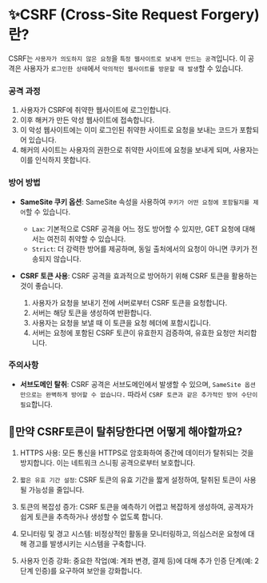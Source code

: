 # ✨CSRF (Cross-Site Request Forgery)란?

CSRF는 `사용자가 의도하지 않은 요청`을 `특정 웹사이트로 보내게 만드는 공격`입니다. 이 공격은 사용자가 `로그인한 상태`에서 `악의적인 웹사이트를 방문할 때 발생`할 수 있습니다.

### 공격 과정

1. 사용자가 CSRF에 취약한 웹사이트에 로그인합니다.
2. 이후 해커가 만든 악성 웹사이트에 접속합니다.
3. 이 악성 웹사이트에는 이미 로그인된 취약한 사이트로 요청을 보내는 코드가 포함되어 있습니다.
4. 해커의 사이트는 사용자의 권한으로 취약한 사이트에 요청을 보내게 되며, 사용자는 이를 인식하지 못합니다.

### 방어 방법

- **SameSite 쿠키 옵션**: SameSite 속성을 사용하여 `쿠키가 어떤 요청에 포함될지를 제어`할 수 있습니다.

  - `Lax`: 기본적으로 CSRF 공격을 어느 정도 방어할 수 있지만, GET 요청에 대해서는 여전히 취약할 수 있습니다.
  - `Strict`: 더 강력한 방어를 제공하며, 동일 출처에서의 요청이 아니면 쿠키가 전송되지 않습니다.

- **CSRF 토큰 사용**: CSRF 공격을 효과적으로 방어하기 위해 CSRF 토큰을 활용하는 것이 좋습니다.
  1. 사용자가 요청을 보내기 전에 서버로부터 CSRF 토큰을 요청합니다.
  2. 서버는 해당 토큰을 생성하여 반환합니다.
  3. 사용자는 요청을 보낼 때 이 토큰을 요청 헤더에 포함시킵니다.
  4. 서버는 요청에 포함된 CSRF 토큰이 유효한지 검증하여, 유효한 요청만 처리합니다.

### 주의사항

- **서브도메인 탈취**: CSRF 공격은 서브도메인에서 발생할 수 있으며, `SameSite 옵션만으로는 완벽하게 방어할 수 없습니다.` 따라서 `CSRF 토큰과 같은 추가적인 방어 수단이 필요`합니다.

## 🤔만약 CSRF토큰이 탈취당한다면 어떻게 해야할까요?

1. HTTPS 사용: 모든 통신을 HTTPS로 암호화하여 중간에 데이터가 탈취되는 것을 방지합니다. 이는 네트워크 스니핑 공격으로부터 보호합니다.

2. `짧은 유효 기간 설정`: CSRF 토큰의 유효 기간을 짧게 설정하여, 탈취된 토큰이 사용될 가능성을 줄입니다.

3. 토큰의 복잡성 증가: CSRF 토큰을 예측하기 어렵고 복잡하게 생성하여, 공격자가 쉽게 토큰을 추측하거나 생성할 수 없도록 합니다.

4. 모니터링 및 경고 시스템: 비정상적인 활동을 모니터링하고, 의심스러운 요청에 대해 경고를 발생시키는 시스템을 구축합니다.

5. 사용자 인증 강화: 중요한 작업(예: 계좌 변경, 결제 등)에 대해 추가 인증 단계(예: 2단계 인증)를 요구하여 보안을 강화합니다.
